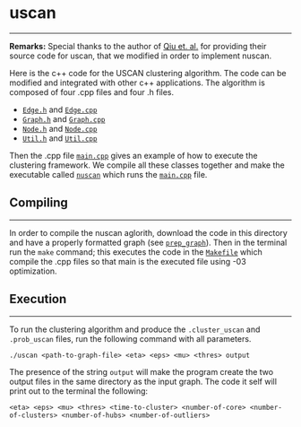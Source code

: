 # uscan
--------------

**Remarks:** Special thanks to the author of [Qiu et. al.](https://ieeexplore.ieee.org/abstract/document/8476242) for providing their source code for uscan, that we modified in order to implement nuscan.

Here is the c++ code for the USCAN clustering algorithm. The code can be modified and integrated with other c++ applications. The algorithm is composed of four .cpp files and four .h files.

+ [`Edge.h`](https://github.com/JoetheManHowie/NUSCAN/blob/main/nuscan/Edge.h) and [`Edge.cpp`](https://github.com/JoetheManHowie/NUSCAN/blob/main/nuscan/Edge.cpp)
+ [`Graph.h`](https://github.com/JoetheManHowie/NUSCAN/blob/main/nuscan/Graph.h) and [`Graph.cpp`](https://github.com/JoetheManHowie/NUSCAN/blob/main/nuscan/Graph.cpp)
+ [`Node.h`](https://github.com/JoetheManHowie/NUSCAN/blob/main/nuscan/Node.h) and [`Node.cpp`](https://github.com/JoetheManHowie/NUSCAN/blob/main/nuscan/Node.cpp)
+ [`Util.h`](https://github.com/JoetheManHowie/NUSCAN/blob/main/nuscan/Util.h) and [`Util.cpp`](https://github.com/JoetheManHowie/NUSCAN/blob/main/nuscan/Util.cpp)

Then the .cpp file [`main.cpp`](https://github.com/JoetheManHowie/NUSCAN/blob/main/nuscan/main.cpp) gives an example of how to execute the clustering framework. We compile all these classes together and make the executable called [`nuscan`](https://github.com/JoetheManHowie/NUSCAN/blob/main/nuscan/nuscan) which runs the [`main.cpp`](https://github.com/JoetheManHowie/NUSCAN/blob/main/nuscan/main.cpp) file.


## Compiling
------------

In order to compile the nuscan aglorith, download the code in this directory and have a properly formatted graph (see [`prep_graph`](https://github.com/JoetheManHowie/NUSCAN/tree/main/prep_graph)). Then in the terminal run the `make` command; this executes the code in the [`Makefile`](https://github.com/JoetheManHowie/NUSCAN/blob/main/nuscan/Makefile) which compile the .cpp files so that main is the executed file using -03 optimization. 


## Execution
------------

To run the clustering algorithm and produce the `.cluster_uscan` and `.prob_uscan` files, run the following command with all parameters.

`./uscan <path-to-graph-file> <eta> <eps> <mu> <thres> output`

The presence of the string `output` will make the program create the two output files in the same directory as the input graph. The code it self will print out to the terminal the following:

`<eta> <eps> <mu> <thres> <time-to-cluster> <number-of-core> <number-of-clusters> <number-of-hubs> <number-of-outliers>`



